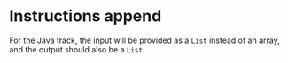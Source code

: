 # Instructions append

For the Java track, the input will be provided as a `List` instead of an array, and the output should also be a `List`.
